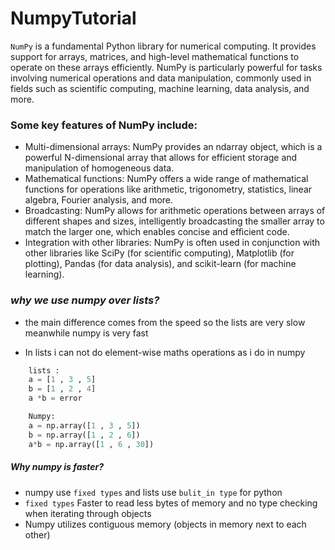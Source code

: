 # NumpyTutorial


``NumPy`` is a fundamental Python library for numerical computing. It provides support for arrays, matrices, and high-level mathematical functions to operate on these arrays efficiently. NumPy is particularly powerful for tasks involving numerical operations and data manipulation, commonly used in fields such as scientific computing, machine learning, data analysis, and more.


### Some key features of NumPy include:

- Multi-dimensional arrays: NumPy provides an ndarray object, which is a powerful N-dimensional array that allows for efficient storage and manipulation of homogeneous data.
- Mathematical functions: NumPy offers a wide range of mathematical functions for operations like arithmetic, trigonometry, statistics, linear algebra, Fourier analysis, and more.
- Broadcasting: NumPy allows for arithmetic operations between arrays of different shapes and sizes, intelligently broadcasting the smaller array to match the larger one, which enables concise and efficient code.
- Integration with other libraries: NumPy is often used in conjunction with other libraries like SciPy (for scientific computing), Matplotlib (for plotting), Pandas (for data analysis), and scikit-learn (for machine learning).

### *why we use numpy over lists?*
- the main difference comes from the speed so the lists are very slow meanwhile numpy is very fast 

- In lists i can not do element-wise maths operations as i do in numpy 
```python
    lists : 
    a = [1 , 3 , 5]
    b = [1 , 2 , 4]
    a *b = error 
```
```python
    Numpy: 
    a = np.array([1 , 3 , 5])
    b = np.array([1 , 2 , 6])
    a*b = np.array([1 , 6 , 30])

```
##### *Why numpy is faster?*
- numpy use `fixed types` and lists use `bulit_in type` for python 
- `fixed types` Faster to read less bytes of memory and no type checking when iterating through objects 
- Numpy utilizes contiguous memory (objects in memory next to each other)

